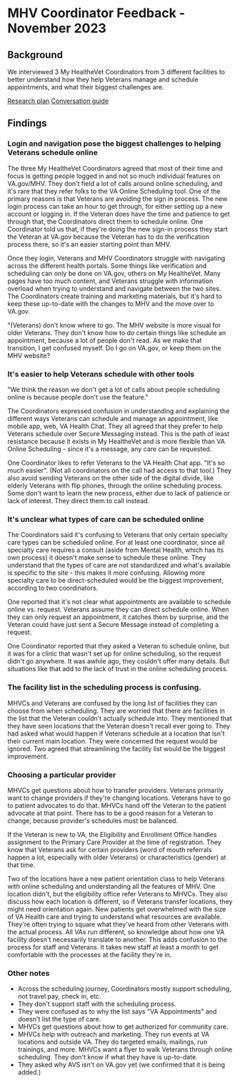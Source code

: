 # MHV Coordinator Feedback - November 2023

## Background

We interviewed 3 My HealtheVet Coordinators from 3 different facilities to better understand how they help Veterans manage and schedule appointments, and what their biggest challenges are. 

[Research plan](research-plan.md)
[Conversation guide](conversation-guide.md)

## Findings

### Login and navigation pose the biggest challenges to helping Veterans schedule online

The three My HealtheVet Coordinators agreed that most of their time and focus is getting people logged in and not so much individual features on VA.gov/MHV. They don't field a lot of calls around online scheduling, and it's rare that they refer folks to the VA Online Scheduling tool. One of the primary reasons is that Veterans are avoiding the sign in process. The new login process can take an hour to get through, for either setting up a new account or logging in. If the Veteran does have the time and patience to get through that, the Coordinators direct them to schedule online. One Coordinator told us that, if they're doing the new sign-in process they start the Veteran at VA.gov because the Veteran has to do the verification process there, so it's an easier starting point than MHV.

Once they login, Veterans and MHV Coordinators struggle with navigating across the different health portals. Some things like verification and scheduling can only be done on VA.gov, others on My HealtheVet. Many pages have too much content, and Veterans struggle with information overload when trying to understand and navigate between the two sites. The Coordinators create training and marketing materials, but it's hard to keep these up-to-date with the changes to MHV and the move over to VA.gov.

"(Veterans) don't know where to go. The MHV website is more visual for older Veterans. They don't know how to do certain things like schedule an appointment, because a lot of people don't read. As we make that transition, I get confused myself. Do I go on VA.gov, or keep them on the MHV website? 

### It's easier to help Veterans schedule with other tools

"We think the reason we don't get a lot of calls about people scheduling online is because people don't use the feature." 

The Coordinators expressed confusion in understanding and explaining the different ways Veterans can schedule and manage an appointment, like mobile app, web, VA Health Chat. They all agreed that they prefer to help Veterans schedule over Secure Messaging instead. This is the path of least resistance because it exists in My HealtheVet and is more flexible than VA Online Scheduling - since it's a message, any care can be requested.

One Coordinator likes to refer Veterans to the VA Health Chat app. "It's so much easier". (Not all coordinators on the call had access to that tool.) They also avoid sending Veterans on the other side of the digital divide, like elderly Veterans with flip phones, through the online scheduling process. Some don't want to learn the new process, either due to lack of patience or lack of interest. They direct them to call instead.


### It's unclear what types of care can be scheduled online

The Coordinators said it's confusing to Veterans that only certain specialty care types can be scheduled online. For at least one coordinator, since all specialty care requires a consult (aside from Mental Health, which has its own process) it doesn't make sense to schedule these online. They understand that the types of care are not standardized and what's available is specific to the site - this makes it more confusing. Allowing more specialty care to be direct-scheduled would be the biggest improvement, according to two coordinators.

One reported that it's not clear what appointments are available to schedule online vs. request. Veterans assume they can direct schedule online. When they can only request an appointment, it catches them by surprise, and the Veteran could have just sent a Secure Message instead of completing a request.

One Coordinator reported that they asked a Veteran to schedule online, but it was for a clinic that wasn't set up for online scheduling, so the request didn't go anywhere. It was awhile ago, they couldn't offer many details. But situations like that add to the lack of trust in the online scheduling process.

### The facility list in the scheduling process is confusing.

MHVCs and Veterans are confused by the long list of facilities they can choose from when scheduling. They are worried that there are facilities in the list that the Veteran couldn't actually schedule into. They mentioned that they have seen locations that the Veteran doesn't recall ever going to. They had asked what would happen if Veterans schedule at a location that isn't their current main location. They were concerned the request would be ignored. Two agreed that streamlining the facility list would be the biggest improvement.

### Choosing a particular provider

MHVCs get questions about how to transfer providers. Veterans primarily want to change providers if they're changing locations. Veterans have to go to patient advocates to do that. MHVCs hand off the Veteran to the patient advocate at that point. There has to be a good reason for a Veteran to change, because provider's schedules must be balanced.

If the Veteran is new to VA, the Eligibility and Enrollment Office handles assignment to the Primary Care Provider at the time of registration. They know that Veterans ask for certain providers (word of mouth referrals happen a lot, especially with older Veterans) or characteristics (gender) at that time.

Two of the locations have a new patient orientation class to help Veterans with online scheduling and understanding all the features of MHV.  One location didn't, but the eligibility office refer Veterans to MHVCs. They also discuss how each location is different, so if Veterans transfer locations, they might need orientation again. New patients get overwhelmed with the size of VA Health care and trying to understand what resources are available. They're often trying to square what they've heard from other Veterans with the actual process. All VAs run different, so knowledge about how one VA facility doesn't necessarily translate to another. This adds confusion to the process for staff and Veterans. It takes new staff at least a month to get comfortable with the processes at the facility they're in. 

### Other notes

- Across the scheduling journey, Coordinators mostly support scheduling, not travel pay, check in, etc.
- They don't support staff with the scheduling process.
- They were confused as to why the list says "VA Appointments" and doesn't list the type of care.
- MHVCs get questions about how to get authorized for community care.
- MHVCs help with outreach and marketing. They run events at VA locations and outside VA. They do targeted emails, mailings, run trainings, and more. MHVCs want a flyer to walk Veterans through online scheduling. They don't know if what they have is up-to-date.
- They asked why AVS isn't on VA.gov yet (we confirmed that it is being added.)
